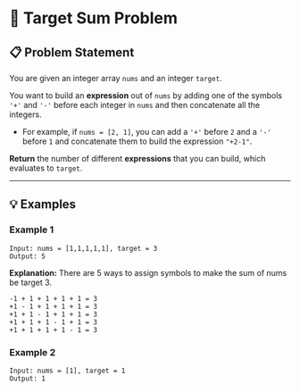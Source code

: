 # 🎯 Target Sum Problem

## 📋 Problem Statement

You are given an integer array `nums` and an integer `target`.

You want to build an **expression** out of `nums` by adding one of the symbols `'+'` and `'-'` before each integer in `nums` and then concatenate all the integers.

- For example, if `nums = [2, 1]`, you can add a `'+'` before `2` and a `'-'` before `1` and concatenate them to build the expression `"+2-1"`.

**Return** the number of different **expressions** that you can build, which evaluates to `target`.

---

## 💡 Examples

### Example 1

```
Input: nums = [1,1,1,1,1], target = 3
Output: 5
```

**Explanation:** There are 5 ways to assign symbols to make the sum of nums be target 3.

```
-1 + 1 + 1 + 1 + 1 = 3
+1 - 1 + 1 + 1 + 1 = 3
+1 + 1 - 1 + 1 + 1 = 3
+1 + 1 + 1 - 1 + 1 = 3
+1 + 1 + 1 + 1 - 1 = 3
```

### Example 2

```
Input: nums = [1], target = 1
Output: 1
```

